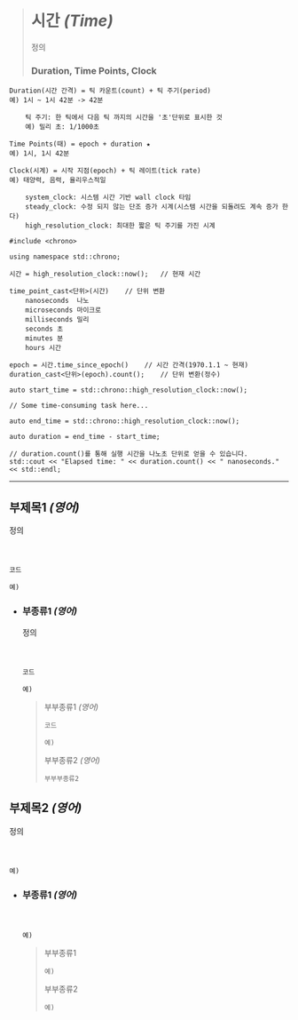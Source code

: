 ># 시간 *(Time)*
>정의
>
>### Duration, Time Points, Clock
```
Duration(시간 간격) = 틱 카운트(count) + 틱 주기(period)
예) 1시 ~ 1시 42분 -> 42분

    틱 주기: 한 틱에서 다음 틱 까지의 시간을 '초'단위로 표시한 것
    예) 밀리 초: 1/1000초

Time Points(때) = epoch + duration ★
예) 1시, 1시 42분

Clock(시계) = 시작 지점(epoch) + 틱 레이트(tick rate)
예) 태양력, 음력, 율리우스적일

    system_clock: 시스템 시간 기반 wall clock 타임
    steady_clock: 수정 되지 않는 단조 증가 시계(시스템 시간을 되돌려도 계속 증가 한다)
    high_resolution_clock: 최대한 짧은 틱 주기를 가진 시계
``` 
```angular2html
#include <chrono>

using namespace std::chrono;

시간 = high_resolution_clock::now();   // 현재 시간

time_point_cast<단위>(시간)    // 단위 변환
    nanoseconds  나노
    microseconds 마이크로
    milliseconds 밀리
    seconds 초
    minutes 분
    hours 시간
    
epoch = 시간.time_since_epoch()    // 시간 간격(1970.1.1 ~ 현재)
duration_cast<단위>(epoch).count();    // 단위 변환(정수)
```
```
auto start_time = std::chrono::high_resolution_clock::now();

// Some time-consuming task here...

auto end_time = std::chrono::high_resolution_clock::now();

auto duration = end_time - start_time;

// duration.count()를 통해 실행 시간을 나노초 단위로 얻을 수 있습니다.
std::cout << "Elapsed time: " << duration.count() << " nanoseconds." << std::endl;
```
---

## 부제목1 *(영어)*
정의
###### <img src = ''>
```angular2html
코드

예)
```

+ ### 부종류1 *(영어)*
  정의
  ###### <img src = ''>
  ```
  코드
  
  예)
  ```
  >부부종류1 *(영어)*
  >```
  >코드
  >
  >예)
  >```
  >
  >부부종류2 *(영어)*
  >```
  >부부부종류2
  >
  >```

## 부제목2 *(영어)*
정의
###### <img src = ''>
```angular2html
예)
```

+ ### 부종류1 *(영어)*
  ###### <img src = ''>
  ```
  예)
  ```
  >부부종류1
  >```
  >예)
  >```
  >
  >부부종류2
  >```
  >예)
  >```